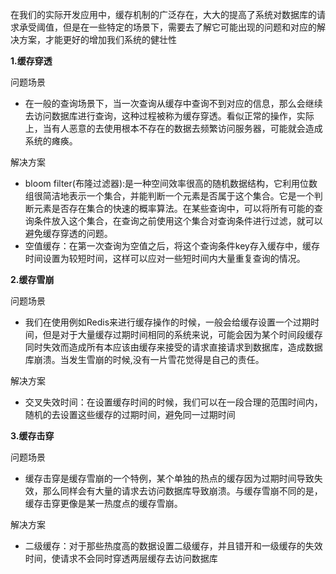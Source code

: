 在我们的实际开发应用中，缓存机制的广泛存在，大大的提高了系统对数据库的请求承受阈值，但是在一些特定的场景下，需要去了解它可能出现的问题和对应的解决方案，才能更好的增加我们系统的健壮性


**1.缓存穿透**

问题场景

* 在一般的查询场景下，当一次查询从缓存中查询不到对应的信息，那么会继续去访问数据库进行查询，这种过程被称为缓存穿透。看似正常的操作，实际上，当有人恶意的去使用根本不存在的数据去频繁访问服务器，可能就会造成系统的瘫痪。

解决方案
* bloom filter(布隆过滤器):是一种空间效率很高的随机数据结构，它利用位数组很简洁地表示一个集合，并能判断一个元素是否属于这个集合。它是一个判断元素是否存在集合的快速的概率算法。在某些查询中，可以将所有可能的查询条件放入这个集合，在查询之前使用这个集合对查询条件进行过滤，就可以避免缓存穿透的问题。
* 空值缓存：在第一次查询为空值之后，将这个查询条件key存入缓存中，缓存时间设置为较短时间，这样可以应对一些短时间内大量重复查询的情况。

**2.缓存雪崩**

问题场景

* 我们在使用例如Redis来进行缓存操作的时候，一般会给缓存设置一个过期时间，但是对于大量缓存过期时间相同的系统来说，可能会因为某个时间段缓存同时失效而造成所有本应该由缓存来接受的请求直接请求到数据库，造成数据库崩溃。当发生雪崩的时候,没有一片雪花觉得是自己的责任。

解决方案
* 交叉失效时间：在设置缓存时间的时候，我们可以在一段合理的范围时间内，随机的去设置这些缓存的过期时间，避免同一过期时间

**3.缓存击穿**

问题场景

* 缓存击穿是缓存雪崩的一个特例，某个单独的热点的缓存因为过期时间导致失效，那么同样会有大量的请求去访问数据库导致崩溃。与缓存雪崩不同的是，缓存击穿更像是某一热度点的缓存雪崩。

解决方案
* 二级缓存：对于那些热度高的数据设置二级缓存，并且错开和一级缓存的失效时间，使请求不会同时穿透两层缓存去访问数据库
